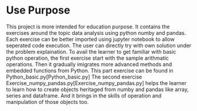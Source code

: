 # Use Purpose
This project is more intended for education purpose. It contains the exercises around the topic data analysis using python numby and pandas. Each exercise can be better imported using jupyter notebook to allow seperated code execution. The user can directly try with own solution under the problem explaination.
To avail the learner to get familiar with basic python operation, the first exercise start with the sample arithmatic operations. Then it gradually imigrates more advanced methods and embedded functions from Python. This part exercise can be found in Python_basic.py[Python_basic.py]
The second exercise Exercise_numpy_pandas.py[Exercise_numpy_pandas.py] helps the learner to learn how to create objects heritaged from numby and pandas like array, series and dataframe. And it brings in the skills of operation and manipulation of those objects too.


